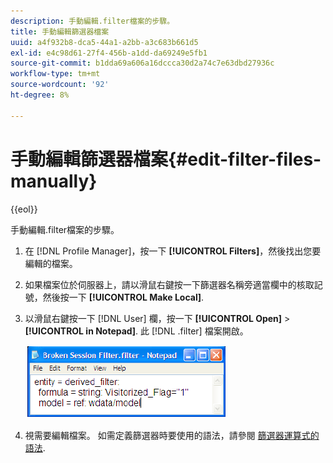 ```yaml
---
description: 手動編輯.filter檔案的步驟。
title: 手動編輯篩選器檔案
uuid: a4f932b8-dca5-44a1-a2bb-a3c683b661d5
exl-id: e4c98d61-27f4-456b-a1dd-da69249e5fb1
source-git-commit: b1dda69a606a16dccca30d2a74c7e63dbd27936c
workflow-type: tm+mt
source-wordcount: '92'
ht-degree: 8%

---
```


# 手動編輯篩選器檔案{#edit-filter-files-manually}

{{eol}}

手動編輯.filter檔案的步驟。

1. 在 [!DNL Profile Manager]，按一下 **[!UICONTROL Filters]**，然後找出您要編輯的檔案。
1. 如果檔案位於伺服器上，請以滑鼠右鍵按一下篩選器名稱旁適當欄中的核取記號，然後按一下 **[!UICONTROL Make Local]**.
1. 以滑鼠右鍵按一下 [!DNL User] 欄，按一下 **[!UICONTROL Open]** > **[!UICONTROL in Notepad]**. 此 [!DNL .filter] 檔案開啟。

   ![](assets/filter_manualEdit.png)

1. 視需要編輯檔案。 如需定義篩選器時要使用的語法，請參閱 [篩選器運算式的語法](../../../../home/c-get-started/c-qry-lang-syntx/c-syntx-fltr-exp.md#concept-72f2563f809747a2a3cff7ec72462a15).
